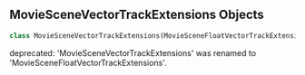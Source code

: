 ## MovieSceneVectorTrackExtensions Objects

```python
class MovieSceneVectorTrackExtensions(MovieSceneFloatVectorTrackExtensions)
```

deprecated: 'MovieSceneVectorTrackExtensions' was renamed to 'MovieSceneFloatVectorTrackExtensions'.

<a id="unreal.MovieSceneDoubleVectorTrackExtensions"></a>